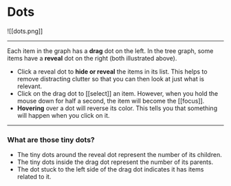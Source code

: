 # Dots

![[dots.png]]

---
Each item in the graph has a **drag** dot on the left. In the tree graph, some items have a **reveal** dot on the right (both illustrated above).

- Click a reveal dot to **hide or reveal** the items in its list. This helps to remove distracting clutter so that you can then look at just what is relevant.
- Click on the drag dot to [[select]] an item. However, when you hold the mouse down for half a second, the item will become the [[focus]].
- **Hovering** over a dot will reverse its color. This tells you that something will happen when you click on it.
---
### What are those tiny dots?

- The tiny dots around the reveal dot represent the number of its children.
- The tiny dots inside the drag dot represent the number of its parents.
- The dot stuck to the left side of the drag dot indicates it has items related to it.